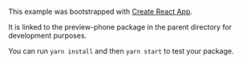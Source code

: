 This example was bootstrapped with [Create React App](https://github.com/facebook/create-react-app).

It is linked to the preview-phone package in the parent directory for development purposes.

You can run `yarn install` and then `yarn start` to test your package.
